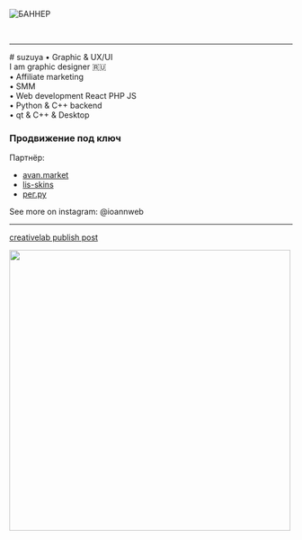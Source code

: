 ![БАННЕР](https://github.com/user-attachments/assets/64a77f73-2d14-4459-831d-03e64403a4b3)



<br/>
<hr>
# suzuya • Graphic & UX/UI
<br/>
I am graphic designer 🇷🇺<br/>  
• Affiliate marketing<br/>
• SMM<br/>
• Web development React PHP JS<br/>
• Python & C++ backend<br/>
• qt & C++ & Desktop<br/>


### Продвижение под ключ

Партнёр:
- [avan.market](https://avan.market)
- [lis-skins](https://lis-skins)
- [рег.ру](https://reg.ru)

See more on instagram: @ioannweb
<br/>
<hr>

[creativelab publish post](https://github.com/user-attachments/assets/e356565c-c084-4aa1-84f2-1817e3111e8f)

<img src="https://github.com/user-attachments/assets/e356565c-c084-4aa1-84f2-1817e3111e8f" width="500" height="500">

